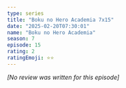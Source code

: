 ```yaml
---
type: series
title: "Boku no Hero Academia 7x15"
date: "2025-02-20T07:30:01"
name: "Boku no Hero Academia"
season: 7
episode: 15
rating: 2
ratingEmoji: ⭐️⭐️
---
```


*[No review was written for this episode]*
